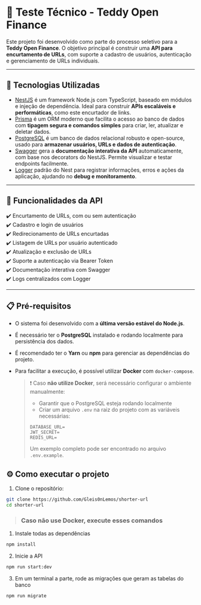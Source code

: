 # 🧪 Teste Técnico - Teddy Open Finance

Este projeto foi desenvolvido como parte do processo seletivo para a **Teddy Open Finance**. O objetivo principal é construir uma **API para encurtamento de URLs**, com suporte a cadastro de usuários, autenticação e gerenciamento de URLs individuais.

---

## 🚀 Tecnologias Utilizadas

- [NestJS](https://nestjs.com/) é um framework Node.js com TypeScript, baseado em módulos e injeção de dependência. Ideal para construir **APIs escaláveis e performáticas**, como este encurtador de links.
- [Prisma](https://www.prisma.io/) é um ORM moderno que facilita o acesso ao banco de dados com **tipagem segura e comandos simples** para criar, ler, atualizar e deletar dados.  
- [PostgreSQL](https://www.postgresql.org/) é um banco de dados relacional robusto e open-source, usado para **armazenar usuários, URLs e dados de autenticação**.
- [Swagger](https://swagger.io/) gera a **documentação interativa da API** automaticamente, com base nos decorators do NestJS. Permite visualizar e testar endpoints facilmente. 
- [Logger](https://docs.nestjs.com/techniques/logger) padrão do Nest para registrar informações, erros e ações da aplicação, ajudando no **debug e monitoramento**.


---

## 🧱 Funcionalidades da API

✔️ Encurtamento de URLs, com ou sem autenticação  
✔️ Cadastro e login de usuários  
✔️ Redirecionamento de URLs encurtadas  
✔️ Listagem de URLs por usuário autenticado  
✔️ Atualização e exclusão de URLs  
✔️ Suporte a autenticação via Bearer Token  
✔️ Documentação interativa com Swagger  
✔️ Logs centralizados com Logger

---

## 📋 Pré-requisitos

- O sistema foi desenvolvido com a **última versão estável do Node.js**.
- É necessário ter o **PostgreSQL** instalado e rodando localmente para persistência dos dados.
- É recomendado ter o **Yarn** ou **npm** para gerenciar as dependências do projeto.
- Para facilitar a execução, é possível utilizar **Docker** com `docker-compose`.

  > ❗ Caso **não utilize Docker**, será necessário configurar o ambiente manualmente:
  > - Garantir que o PostgreSQL esteja rodando localmente
  > - Criar um arquivo `.env` na raiz do projeto com as variáveis necessárias:
  >
  > ```env
  > DATABASE_URL=
  > JWT_SECRET=
  > REDIS_URL=
  > ```
  > Um exemplo completo pode ser encontrado no arquivo `.env.example`.


## ⚙️ Como executar o projeto

1. Clone o repositório:
```bash
git clone https://github.com/Gleis0nLemos/shorter-url
cd shorter-url
```

> ### Caso não use Docker, execute esses comandos 

1. Instale todas as dependências
```bash
npm install
```
2. Inicie a API
```bash
npm run start:dev
```
3. Em um terminal a parte, rode as migrações que geram as tabelas do banco
```bash
npm run migrate
```
